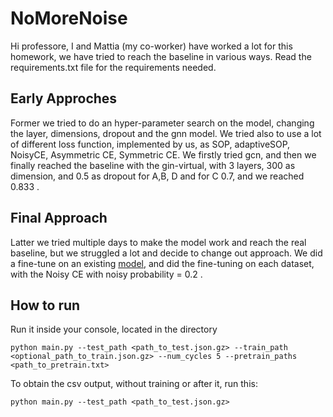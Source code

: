 # NoMoreNoise
Hi professore, I and Mattia (my co-worker) have worked a lot for this homework, we have tried to reach the baseline in various ways. Read the requirements.txt file for the requirements needed.

## Early Approches
Former we tried to do an hyper-parameter search on the model, changing the layer, dimensions, dropout and the gnn model. We tried also to use a lot of different loss function, implemented by us, as SOP, adaptiveSOP, NoisyCE, Asymmetric CE, Symmetric CE. We firstly tried gcn, and then we finally reached the baseline with the gin-virtual, with 3 layers, 300 as dimension, and 0.5 as dropout for A,B, D and for C 0.7, and we reached 0.833 . 

## Final Approach
Latter we tried multiple days to make the model work and reach the real baseline, but we struggled a lot and decide to change out approach. We did a fine-tune on an existing [model](https://github.com/cminuttim/Learning-with-Noisy-Graph-Labels-Competition-IJCNN_2025), and did the fine-tuning on each dataset, with the Noisy CE with noisy probability = 0.2 . 

## How to run

Run it inside your console, located in the directory

`python main.py --test_path <path_to_test.json.gz> --train_path <optional_path_to_train.json.gz> --num_cycles 5 --pretrain_paths <path_to_pretrain.txt> `

To obtain the csv output, without training or after it, run this:

`python main.py --test_path <path_to_test.json.gz> `

